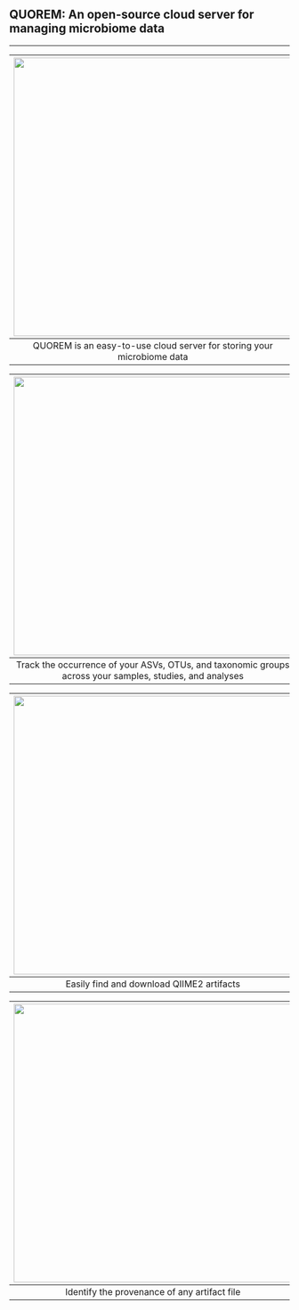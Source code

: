 ## QUOREM: An open-source cloud server for managing microbiome data
---------------------------------------------------------------------

| <img src="https://quoc.ca/static/QUOREM_home_Sep2021.png" height="500" /> |
| :--: |   
|  QUOREM is an easy-to-use cloud server for storing your microbiome data|


| <img src="https://quoc.ca/static/QUOREM_features_Sep2021.png" height="500" /> |
| :--: |   
|  Track the occurrence of your ASVs, OTUs, and taxonomic groups across your samples, studies, and analyses|

| <img src="https://quoc.ca/static/QUOREM_analysis_Sep2021.png" height="500" /> |
| :--: |   
| Easily find and download QIIME2 artifacts |

| <img src="https://quoc.ca/static/QUOREM_result_Sep2021.png" height="500" /> |
| :--: |   
|Identify the provenance of any artifact file|
